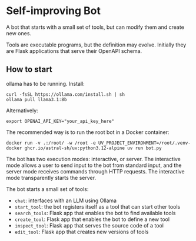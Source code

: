 # Self-improving Bot

A bot that starts with a small set of tools, but can modify them and create new ones.

Tools are executable programs, but the definition may evolve. Initially they are Flask applications that serve their
OpenAPI schema.

## How to start

ollama has to be running. Install:

    curl -fsSL https://ollama.com/install.sh | sh
    ollama pull llama3.1:8b

Alternatively:

    export OPENAI_API_KEY="your_api_key_here"

The recommended way is to run the root bot in a Docker container:

    docker run -v .:/root/ -w /root -e UV_PROJECT_ENVIRONMENT=/root/.venv-docker ghcr.io/astral-sh/uv:python3.12-alpine uv run bot.py

The bot has two execution modes: interactive, or server. The interactive mode allows a user to send input to the bot
from standard input, and the server mode receives commands through HTTP requests. The interactive mode transparently
starts the server.

The bot starts a small set of tools:

- `chat`: interfaces with an LLM using Ollama
- `start_tool`: the bot registers itself as a tool that can start other tools
- `search_tools`: Flask app that enables the bot to find available tools
- `create_tool`: Flask app that enables the bot to define a new tool
- `inspect_tool`: Flask app that serves the source code of a tool
- `edit_tool`: Flask app that creates new versions of tools
